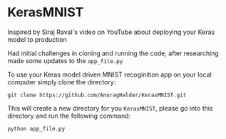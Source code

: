 # KerasMNIST

Inspired by Siraj Raval's video on YouTube about deploying your Keras model to production 

Had initial challenges in cloning and running the code, after researching made some updates to the `app_file.py`

To use your Keras model driven MNIST recoginition app on your local computer simply clone the directory:

`git clone https://github.com/AnuragHalder/KerasMNIST.git`

This will create a new directory for you `KerasMNIST`, please go into this directory and run the following command:

`python app_file.py`
